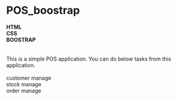 # POS_boostrap

<strong>
HTML <br>
CSS <br>
BOOSTRAP <br>
</strong>
<br>
<br>
This is a simple POS application. You can do below tasks from this application.<br>
<br>
  customer manage<br>
  stock manage<br>
  order manage<br>
  
